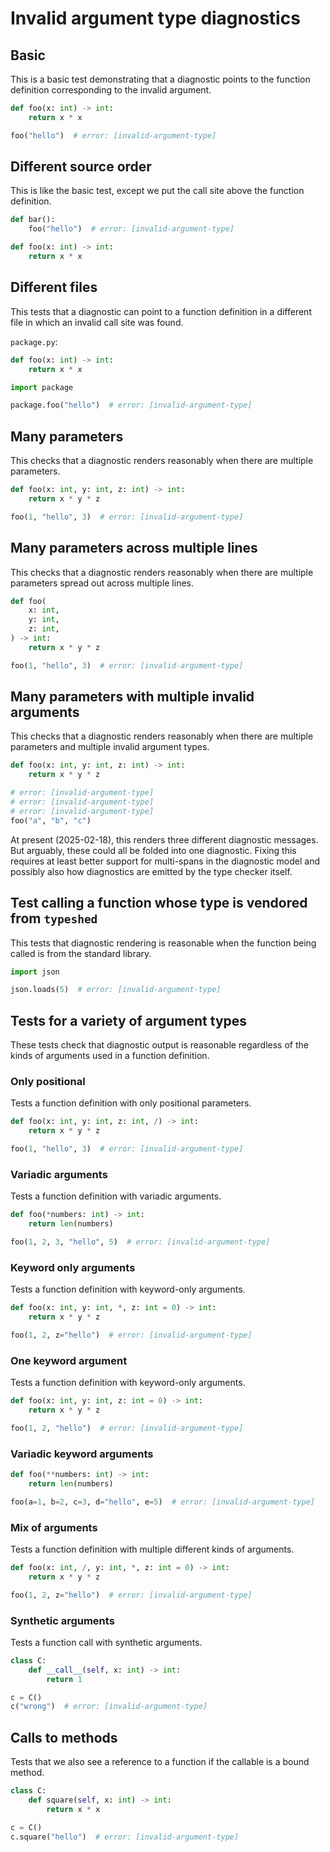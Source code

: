 # Invalid argument type diagnostics

<!-- snapshot-diagnostics -->

## Basic

This is a basic test demonstrating that a diagnostic points to the function definition corresponding
to the invalid argument.

```py
def foo(x: int) -> int:
    return x * x

foo("hello")  # error: [invalid-argument-type]
```

## Different source order

This is like the basic test, except we put the call site above the function definition.

```py
def bar():
    foo("hello")  # error: [invalid-argument-type]

def foo(x: int) -> int:
    return x * x
```

## Different files

This tests that a diagnostic can point to a function definition in a different file in which an
invalid call site was found.

`package.py`:

```py
def foo(x: int) -> int:
    return x * x
```

```py
import package

package.foo("hello")  # error: [invalid-argument-type]
```

## Many parameters

This checks that a diagnostic renders reasonably when there are multiple parameters.

```py
def foo(x: int, y: int, z: int) -> int:
    return x * y * z

foo(1, "hello", 3)  # error: [invalid-argument-type]
```

## Many parameters across multiple lines

This checks that a diagnostic renders reasonably when there are multiple parameters spread out
across multiple lines.

```py
def foo(
    x: int,
    y: int,
    z: int,
) -> int:
    return x * y * z

foo(1, "hello", 3)  # error: [invalid-argument-type]
```

## Many parameters with multiple invalid arguments

This checks that a diagnostic renders reasonably when there are multiple parameters and multiple
invalid argument types.

```py
def foo(x: int, y: int, z: int) -> int:
    return x * y * z

# error: [invalid-argument-type]
# error: [invalid-argument-type]
# error: [invalid-argument-type]
foo("a", "b", "c")
```

At present (2025-02-18), this renders three different diagnostic messages. But arguably, these could
all be folded into one diagnostic. Fixing this requires at least better support for multi-spans in
the diagnostic model and possibly also how diagnostics are emitted by the type checker itself.

## Test calling a function whose type is vendored from `typeshed`

This tests that diagnostic rendering is reasonable when the function being called is from the
standard library.

```py
import json

json.loads(5)  # error: [invalid-argument-type]
```

## Tests for a variety of argument types

These tests check that diagnostic output is reasonable regardless of the kinds of arguments used in
a function definition.

### Only positional

Tests a function definition with only positional parameters.

```py
def foo(x: int, y: int, z: int, /) -> int:
    return x * y * z

foo(1, "hello", 3)  # error: [invalid-argument-type]
```

### Variadic arguments

Tests a function definition with variadic arguments.

```py
def foo(*numbers: int) -> int:
    return len(numbers)

foo(1, 2, 3, "hello", 5)  # error: [invalid-argument-type]
```

### Keyword only arguments

Tests a function definition with keyword-only arguments.

```py
def foo(x: int, y: int, *, z: int = 0) -> int:
    return x * y * z

foo(1, 2, z="hello")  # error: [invalid-argument-type]
```

### One keyword argument

Tests a function definition with keyword-only arguments.

```py
def foo(x: int, y: int, z: int = 0) -> int:
    return x * y * z

foo(1, 2, "hello")  # error: [invalid-argument-type]
```

### Variadic keyword arguments

```py
def foo(**numbers: int) -> int:
    return len(numbers)

foo(a=1, b=2, c=3, d="hello", e=5)  # error: [invalid-argument-type]
```

### Mix of arguments

Tests a function definition with multiple different kinds of arguments.

```py
def foo(x: int, /, y: int, *, z: int = 0) -> int:
    return x * y * z

foo(1, 2, z="hello")  # error: [invalid-argument-type]
```

### Synthetic arguments

Tests a function call with synthetic arguments.

```py
class C:
    def __call__(self, x: int) -> int:
        return 1

c = C()
c("wrong")  # error: [invalid-argument-type]
```

## Calls to methods

Tests that we also see a reference to a function if the callable is a bound method.

```py
class C:
    def square(self, x: int) -> int:
        return x * x

c = C()
c.square("hello")  # error: [invalid-argument-type]
```
